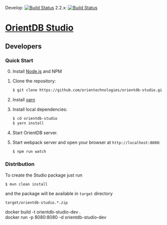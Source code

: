 
Develop: [![Build Status](http://helios.orientdb.com/job/orientdb-studio-multibranch/job/develop/badge/icon)](http://helios.orientdb.com/job/orientdb-studio-multibranch/job/develop/) 2.2.x: [![Build Status](http://helios.orientdb.com/job/orientdb-studio-multibranch/job/2.2.x/badge/icon)](http://helios.orientdb.com/job/orientdb-studio-multibranch/job/2.2.x/)

# [OrientDB Studio](https://github.com/orientechnologies/orientdb-studio)

## Developers

### Quick Start

0. Install [Node.js](http://nodejs.org/) and NPM 

1. Clone the repository:

    ```bash
    $ git clone https://github.com/orientechnologies/orientdb-studio.git
    ```

2. Install [yarn](https://yarnpkg.com) 

3. Install local dependencies:

    ```bash
    $ cd orientdb-studio
    $ yarn install
    ```

4. Start OrientDB server.

5. Start webpack server and open your browser at `http://localhost:8080`:

    ```bash
	$ npm run watch
    ```
    
### Distribution

To create the Studio package just run

```
$ mvn clean install
```

and the package will be available in `target` directory

```
target/orientdb-studio.*.zip
```


docker  build -t orientdb-studio-dev .  
docker run -p 8080:8080  -d orientdb-studio-dev


